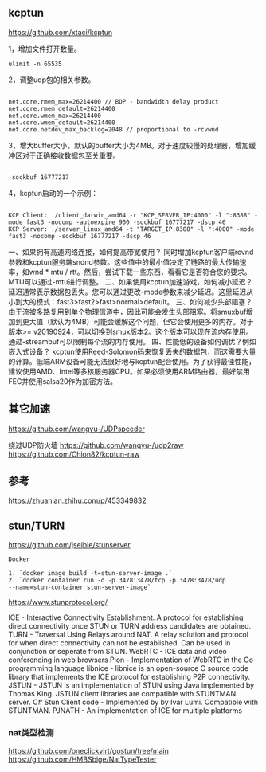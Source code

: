 


## kcptun
https://github.com/xtaci/kcptun


1，增加文件打开数量。
```
ulimit -n 65535
```
2，调整udp包的相关参数。
```

net.core.rmem_max=26214400 // BDP - bandwidth delay product
net.core.rmem_default=26214400
net.core.wmem_max=26214400
net.core.wmem_default=26214400
net.core.netdev_max_backlog=2048 // proportional to -rcvwnd
```
3，增大buffer大小，默认的buffer大小为4MB。对于速度较慢的处理器，增加缓冲区对于正确接收数据包至关重要。
```

-sockbuf 16777217
```

4，kcptun启动的一个示例：
```

KCP Client: ./client_darwin_amd64 -r "KCP_SERVER_IP:4000" -l ":8388" -mode fast3 -nocomp -autoexpire 900 -sockbuf 16777217 -dscp 46
KCP Server: ./server_linux_amd64 -t "TARGET_IP:8388" -l ":4000" -mode fast3 -nocomp -sockbuf 16777217 -dscp 46
```
一、如果拥有高速网络连接，如何提高带宽使用？
同时增加kcptun客户端rcvnd参数和kcptun服务端sndnd参数。这些值中的最小值决定了链路的最大传输速率，如wnd * mtu / rtt。然后，尝试下载一些东西，看看它是否符合您的要求。MTU可以通过-mtu进行调整。
二、如果使用kcptun加速游戏，如何减小延迟？
延迟通常表示数据包丢失。您可以通过更改-mode参数来减少延迟。这里延迟从小到大的模式：fast3>fast2>fast>normal>default。
三、如何减少头部阻塞？
由于流被多路复用到单个物理信道中，因此可能会发生头部阻塞。将smuxbuf增加到更大值（默认为4MB）可能会缓解这个问题，但它会使用更多的内存。对于版本>= v20190924，可以切换到smux版本2。这个版本可以现在流内存使用。通过-streambuf可以限制每个流的内存使用。
四、性能低的设备如何调优？例如嵌入式设备？
kcptun使用Reed-Solomon码来恢复丢失的数据包，而这需要大量的计算。低端ARM设备可能无法很好地与kcptun配合使用。为了获得最佳性能，建议使用AMD、Intel等多核服务器CPU。如果必须使用ARM路由器，最好禁用FEC并使用salsa20作为加密方法。

## 其它加速
https://github.com/wangyu-/UDPspeeder


绕过UDP防火墙
https://github.com/wangyu-/udp2raw
https://github.com/Chion82/kcptun-raw


## 参考
https://zhuanlan.zhihu.com/p/453349832

## stun/TURN
https://github.com/jselbie/stunserver
```
Docker

1. `docker image build -t=stun-server-image .`
2. `docker container run -d -p 3478:3478/tcp -p 3478:3478/udp
--name=stun-container stun-server-image`
```


https://www.stunprotocol.org/

ICE - Interactive Connectivity Establishment. A protocol for establishing direct connectivity once STUN or TURN address candidates are obtained.
TURN - Traversal Using Relays around NAT. A relay solution and protocol for when direct connectivity can not be established. Can be used in conjunction or seperate from STUN.
WebRTC - ICE data and video conferencing in web browsers
Pion - Implementation of WebRTC in the Go programming language
libnice - libnice is an open-source C source code library that implements the ICE protocol for establishing P2P connectivity.
JSTUN - JSTUN is an implementation of STUN using Java implemented by Thomas King. JSTUN client libraries are compatible with STUNTMAN server.
C# Stun Client code - Implemented by by Ivar Lumi. Compatible with STUNTMAN.
PJNATH - An implementation of ICE for multiple platforms

### nat类型检测
https://github.com/oneclickvirt/gostun/tree/main
https://github.com/HMBSbige/NatTypeTester